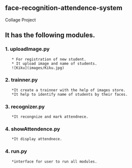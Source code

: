 face-recognition-attendence-system
-----------------------------------
Collage Project
## It has the following modules.
### 1. uploadImage.py
       * For registration of new student.
       * It upload image and name of students.
       ![Kiku](images/Kiku.jpg)
### 2. trainner.py
       *It create a trainner with the help of images store.
       *It help to identify name of students by their faces.
### 3. recognizer.py
       *It recongnize and mark attendnece.
### 4. showAttendence.py
       *It display attendnece.
### 4. run.py
       *interface for user to run all modules.
